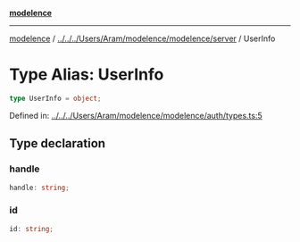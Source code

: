 [**modelence**](../../../../../../Aram/modelence/modelence/README.md)

***

[modelence](../../../../../../Aram/modelence/modelence/README.md) / [../../../Users/Aram/modelence/modelence/server](../README.md) / UserInfo

# Type Alias: UserInfo

```ts
type UserInfo = object;
```

Defined in: [../../../Users/Aram/modelence/modelence/auth/types.ts:5](https://github.com/modelence/modelence/blob/main/auth/types.ts#L5)

## Type declaration

### handle

```ts
handle: string;
```

### id

```ts
id: string;
```

